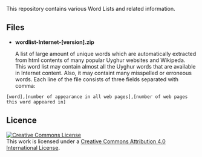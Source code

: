 This repository contains various Word Lists and related information.

Files
---
* **wordlist-Internet-[version].zip**

  A list of large amount of unique words which are automatically extracted from html contents of many popular Uyghur websites and Wikipeda. This word list may contain almost all the Uyghur words that are available in Internet content. Also, it may containt many misspelled or erroneous words. Each line of the file consists of three fields separated with comma:
 
 
 `[word],[number of appearance in all web pages],[number of web pages this word appeared in]`



Licence
-------
<a rel="license" href="http://creativecommons.org/licenses/by/4.0/deed.en_US"><img alt="Creative Commons License" style="border-width:0" src="http://i.creativecommons.org/l/by/4.0/88x31.png" /></a><br />This <span xmlns:dct="http://purl.org/dc/terms/" href="http://purl.org/dc/dcmitype/Text" rel="dct:type">work</span> is licensed under a <a rel="license" href="http://creativecommons.org/licenses/by/4.0/deed.en_US">Creative Commons Attribution 4.0 International License</a>.
